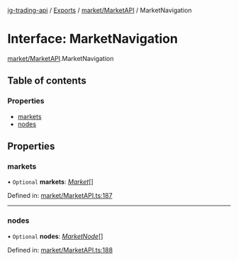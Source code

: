 [ig-trading-api](../README.md) / [Exports](../modules.md) / [market/MarketAPI](../modules/market_marketapi.md) / MarketNavigation

# Interface: MarketNavigation

[market/MarketAPI](../modules/market_marketapi.md).MarketNavigation

## Table of contents

### Properties

- [markets](market_marketapi.marketnavigation.md#markets)
- [nodes](market_marketapi.marketnavigation.md#nodes)

## Properties

### markets

• `Optional` **markets**: [_Market_](market_marketapi.market.md)[]

Defined in: [market/MarketAPI.ts:187](https://github.com/bennycode/ig-trading-api/blob/eb2ba64/src/market/MarketAPI.ts#L187)

---

### nodes

• `Optional` **nodes**: [_MarketNode_](market_marketapi.marketnode.md)[]

Defined in: [market/MarketAPI.ts:188](https://github.com/bennycode/ig-trading-api/blob/eb2ba64/src/market/MarketAPI.ts#L188)

